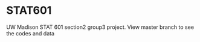 # STAT601
UW Madison STAT 601 section2 group3 project.
View master branch to see the codes and data
